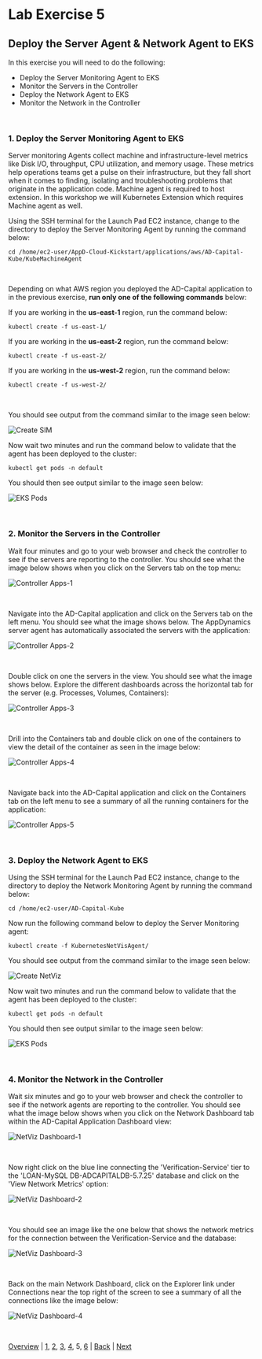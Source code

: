 # Lab Exercise 5
## Deploy the Server Agent & Network Agent to EKS



In this exercise you will need to do the following:

- Deploy the Server Monitoring Agent to EKS
- Monitor the Servers in the Controller
- Deploy the Network Agent to EKS
- Monitor the Network in the Controller

<br>

### **1.** Deploy the Server Monitoring Agent to EKS

Server monitoring Agents collect machine and infrastructure-level metrics like Disk I/O, throughput, CPU utilization, and memory usage. These metrics help operations teams get a pulse on their infrastructure, but they fall short when it comes to finding, isolating and troubleshooting problems that originate in the application code. Machine agent is required to host extension. In this workshop we will Kubernetes Extension which requires Machine agent as well.

Using the SSH terminal for the Launch Pad EC2 instance, change to the directory to deploy the Server Monitoring Agent by running the command below:

```
cd /home/ec2-user/AppD-Cloud-Kickstart/applications/aws/AD-Capital-Kube/KubeMachineAgent
```

<br>

Depending on what AWS region you deployed the AD-Capital application to in the previous exercise, **run only one of the following commands** below:

If you are working in the **us-east-1** region, run the command below:
```
kubectl create -f us-east-1/
```

If you are working in the **us-east-2** region, run the command below:
```
kubectl create -f us-east-2/
```

If you are working in the **us-west-2** region, run the command below:
```
kubectl create -f us-west-2/
```

<br>

You should see output from the command similar to the image seen below:

![Create SIM](./images/14.png)

Now wait two minutes and run the command below to validate that the agent has been deployed to the cluster:

```
kubectl get pods -n default
```
You should then see output similar to the image seen below:

![EKS Pods](./images/15.png)


<br>

### **2.** Monitor the Servers in the Controller

Wait four minutes and go to your web browser and check the controller to see if the servers are reporting to the controller.  You should see what the image below shows when you click on the Servers tab on the top menu:

![Controller Apps-1](./images/16.png)

<br>

Navigate into the AD-Capital application and click on the Servers tab on the left menu.  You should see what the image shows below.  The AppDynamics server agent has automatically associated the servers with the application:

![Controller Apps-2](./images/30.png)

<br>

Double click on one the servers in the view.  You should see what the image shows below. Explore the different dashboards across the horizontal tab for the server (e.g. Processes, Volumes, Containers):

![Controller Apps-3](./images/31.png)

<br>

Drill into the Containers tab and double click on one of the containers to view the detail of the container as seen in the image below:

![Controller Apps-4](./images/32.png)

<br>

Navigate back into the AD-Capital application and click on the Containers tab on the left menu to see a summary of all the running containers for the application:

![Controller Apps-5](./images/33.png)



<br>

### **3.** Deploy the Network Agent to EKS

Using the SSH terminal for the Launch Pad EC2 instance, change to the directory to deploy the Network Monitoring Agent by running the command below:

```
cd /home/ec2-user/AD-Capital-Kube
```
Now run the following command below to deploy the Server Monitoring agent:

```
kubectl create -f KubernetesNetVisAgent/
```

You should see output from the command similar to the image seen below:

![Create NetViz](./images/17.png)

Now wait two minutes and run the command below to validate that the agent has been deployed to the cluster:

```
kubectl get pods -n default
```
You should then see output similar to the image seen below:

![EKS Pods](./images/18.png)


<br>

### **4.** Monitor the Network in the Controller

Wait six minutes and go to your web browser and check the controller to see if the network agents are reporting to the controller.  You should see what the image below shows when you click on the Network Dashboard tab within the AD-Capital Application Dashboard view:

![NetViz Dashboard-1](./images/19.png)

<br>

Now right click on the blue line connecting the 'Verification-Service' tier to the 'LOAN-MySQL DB-ADCAPITALDB-5.7.25' database and click on the 'View Network Metrics' option:

![NetViz Dashboard-2](./images/34.png)


<br>

You should see an image like the one below that shows the network metrics for the connection between the Verification-Service and the database:

![NetViz Dashboard-3](./images/35.png)


<br>

Back on the main Network Dashboard, click on the Explorer link under Connections near the top right of the screen to see a summary of all the connections like the image below:

![NetViz Dashboard-4](./images/36.png)

<br>

[Overview](aws-eks-monitoring.md) | [1](lab-exercise-01.md), [2](lab-exercise-02.md), [3](lab-exercise-03.md), [4](lab-exercise-04.md), 5, [6](lab-exercise-06.md) | [Back](lab-exercise-04.md) | [Next](lab-exercise-06.md)
